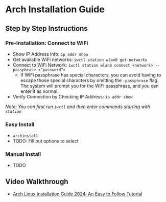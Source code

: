 # Arch Installation Guide

## Step by Step Instructions

### Pre-Installation: Connect to WiFi

- Show IP Address Info: `ip addr show`
- Get available WiFi networks: `iwctl station wlan0 get-networks`
- Connect to WiFi Network: `iwctl station wlan0 connect <network> --passphrase <“password”>`
    - If WiFi passphrase has special characters, you can avoid having to escape those special characters by omitting the `-passphrase` flag. The system will prompt you for the WiFi passphrase, and you can enter it as normal.
- Verify Connection by Checking IP Address: `ip addr show`

*Note: You can first run `iwctl` and then enter commands starting with `station`*

### Easy Install

- `archinstall`
- TODO: Fill out options to select

### Manual Install

- TODO

## Video Walkthrough
- [Arch Linux Installation Guide 2024: An Easy to Follow Tutorial](https://www.youtube.com/watch?v=FxeriGuJKTM&t=753s)
